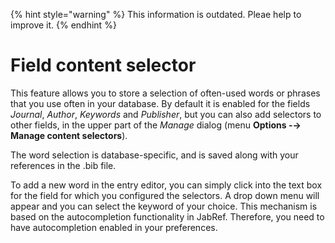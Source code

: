 {% hint style="warning" %}
This information is outdated. Pleae help to improve it.
{% endhint %}

# Field content selector

This feature allows you to store a selection of often-used words or phrases that you use often in your database. By default it is enabled for the fields _Journal_, _Author_, _Keywords_ and _Publisher_, but you can also add selectors to other fields, in the upper part of the _Manage_ dialog \(menu **Options -→ Manage content selectors**\).

The word selection is database-specific, and is saved along with your references in the .bib file.

To add a new word in the entry editor, you can simply click into the text box for the field for which you configured the selectors. A drop down menu will appear and you can select the keyword of your choice. This mechanism is based on the autocompletion functionality in JabRef. Therefore, you need to have autocompletion enabled in your preferences.

